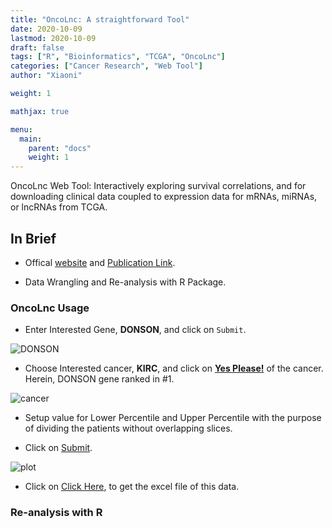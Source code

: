 ```yaml
---
title: "OncoLnc: A straightforward Tool"
date: 2020-10-09
lastmod: 2020-10-09
draft: false
tags: ["R", "Bioinformatics", "TCGA", "OncoLnc"]
categories: ["Cancer Research", "Web Tool"]
author: "Xiaoni"

weight: 1

mathjax: true

menu:
  main:
    parent: "docs"
    weight: 1
---
```


OncoLnc Web Tool: Interactively exploring survival correlations, and for downloading clinical data coupled to expression data for mRNAs, miRNAs, or lncRNAs from TCGA.

<!--more-->

## In Brief

- Offical [website](http://www.oncolnc.org/) and [Publication Link](https://peerj.com/articles/cs-67/).
  
- Data Wrangling and Re-analysis with R Package.

### OncoLnc Usage

- Enter Interested Gene, **DONSON**, and click on `Submit`.

![DONSON](DONSON.png)

- Choose Interested cancer, **KIRC**, and click on [**Yes Please!**](http://www.oncolnc.org/kaplan/?cancer=KIRC&gene_id=29980&raw=DONSON&species=mRNA) of the cancer. Herein, DONSON gene ranked in #1.

![cancer](cancer.png)

- Setup value for Lower Percentile and Upper Percentile with the purpose of dividing the patients without overlapping slices.

- Click on [Submit](http://www.oncolnc.org/kaplan/?lower=25&upper=25&cancer=KIRC&gene_id=29980&raw=DONSON&species=mRNA).
  
![plot](plot.png)

- Click on [Click Here](KIRC_29980_25_25.csv), to get the excel file of this data.

### Re-analysis with R
